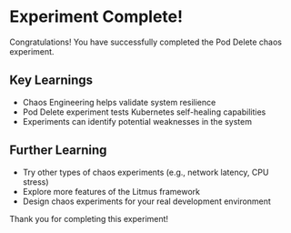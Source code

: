 # Experiment Complete!

Congratulations! You have successfully completed the Pod Delete chaos experiment.

## Key Learnings

- Chaos Engineering helps validate system resilience
- Pod Delete experiment tests Kubernetes self-healing capabilities
- Experiments can identify potential weaknesses in the system

## Further Learning

- Try other types of chaos experiments (e.g., network latency, CPU stress)
- Explore more features of the Litmus framework
- Design chaos experiments for your real development environment

Thank you for completing this experiment!